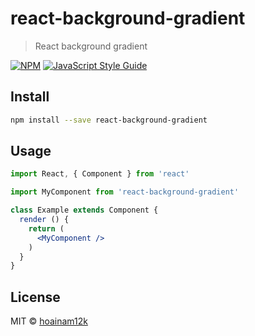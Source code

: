 # react-background-gradient

> React background gradient

[![NPM](https://img.shields.io/npm/v/react-background-gradient.svg)](https://www.npmjs.com/package/react-background-gradient) [![JavaScript Style Guide](https://img.shields.io/badge/code_style-standard-brightgreen.svg)](https://standardjs.com)

## Install

```bash
npm install --save react-background-gradient
```

## Usage

```jsx
import React, { Component } from 'react'

import MyComponent from 'react-background-gradient'

class Example extends Component {
  render () {
    return (
      <MyComponent />
    )
  }
}
```

## License

MIT © [hoainam12k](https://github.com/hoainam12k)

